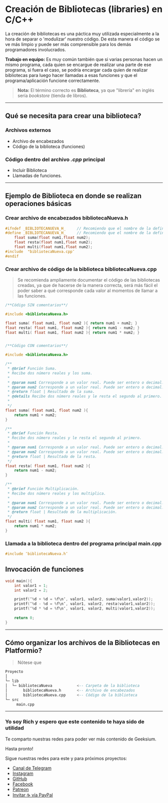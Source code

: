 # Creación de Bibliotecas (libraries) en C/C++

La creación de bibliotecas es una páctica muy utilizada especialmente a la hora de separar o 'modulizar' nuestro código. De esta manera el código se ve más limpio y puede ser más comprensible para los demás programadores involucrados.

**Trabajo en equipo:** Es muy común también que si varias personas hacen un mismo programa, cada quien se encargue de realizar una parte de ese programa, si fuera el caso, se podría encargar cada quien de realizar bibliotecas para luego hacer llamadas a esas funciones y que el programa/aplicación funcione correctamente.

> **Nota:** El término correcto es **Biblioteca**, ya que "librería"  en inglés sería _bookstore_ (tienda de libros).

---

## Qué se necesita para crear una biblioteca?

### Archivos externos

- Archivo de encabezados
- Código de la biblioteca (funciones)

### Código dentro del archivo _.cpp_ principal

- Incluir Biblioteca
- Llamadas de funciones.

---

## Ejemplo de Biblioteca en donde se realizan operaciones básicas

### Crear archivo de encabezados **bibliotecaNueva.h**

``` cpp
#ifndef _BIBLIOTECANUEVA_H_     // Recomiendo que el nombre de la definición sea así: <<_NOMBRE_EXTENSION_>>
#define _BIBLIOTECANUEVA_H_     // Recomiendo que el nombre de la definición sea así: <<_NOMBRE_EXTENSION_>>
    float suma(float num1,float num2);
    float resta(float num1,float num2);
    float multi(float num1,float num2);
#include  "bibliotecaNueva.cpp″
#endif
```

### Crear archivo de código de la biblioteca **bibliotecaNueva.cpp**

> Se recomienda ampliamente documentar el código de las bibliotecas creadas, ya que de hacerse de la manera correcta, será más fácil el poder saber a qué corresponde cada valor al momentos de llamar a las funciones.

``` cpp
/**Código SIN comentarios**/

#include <bibliotecaNueva.h>

float suma( float num1, float num2 ){ return num1 + num2; }
float resta( float num1, float num2 ){ return num1 - num2; }
float multi( float num1, float num2 ){ return num1 * num2; }
```

``` cpp

/**Código CON comentarios**/

#include <bibliotecaNueva.h>

/**
 * @brief Función Suma.
 * Recibe dos número reales y los suma.
 * 
 * @param num1 Corresponde a un valor real. Puede ser entero o decimal.
 * @param num2 Corresponde a un valor real. Puede ser entero o decimal.
 * @return float | Resultado de la suma.
 * @details Recibe dos número reales y le resta el segundo al primero.
 * 
 */ 
float suma( float num1, float num2 ){
    return num1 + num2;
}

/**
 * @brief Función Resta.
 * Recibe dos número reales y le resta el segundo al primero.
 * 
 * @param num1 Corresponde a un valor real. Puede ser entero o decimal.
 * @param num2 Corresponde a un valor real. Puede ser entero o decimal.
 * @return float | Resultado de la resta.
 */ 
float resta( float num1, float num2 ){
    return num1 - num2;
}

/**
 * @brief Función Multiplicación.
 * Recibe dos número reales y los multiplica.
 * 
 * @param num1 Corresponde a un valor real. Puede ser entero o decimal.
 * @param num2 Corresponde a un valor real. Puede ser entero o decimal.
 * @return float | Resultado de la multiplicación.
 */ 
float multi( float num1, float num2 ){
    return num1 * num2;
}
```

### Llamada a la biblioteca dentro del programa principal **main.cpp**

``` cpp
#include ″bibliotecaNueva.h″
```

## Invocación de funciones

``` cpp
void main(){
    int valor1 = 1;
    int valor2 = 2;

    printf(″%d + %d = %f\n″, valor1, valor2, suma(valor1,valor2));
    printf(″%d - %d = %f\n″, valor1, valor2, resta(valor1,valor2));
    printf(″%d * %d = %f\n″, valor1, valor2, multi(valor1,valor2));
    
    return 0;
}
```

---

## Cómo organizar los archivos de la **Bibliotecas** en Platformio?

> Nótese que

``` sql
Proyecto
│
└─ lib
│  └─ bibliotecaNueva           <-- Carpeta de la biblioteca
│       bibliotecaNueva.h       <-- Archivo de encabezados
│       bibliotecaNueva.cpp     <-- Código de la biblioteca
└─ src
     main.cpp
```

---

### Yo soy Rich y espero que este contenido te haya sido de utilidad

Te comparto nuestras redes para poder ver más contenido de Geeksium.

Hasta pronto!

Sigue nuestras redes para este y para próximos proyectos:

- [Canal de Telegram](https://t.me/geeksium)
- [Instagram](https://instagram.com/geeksium)
- [GitHub](https://github.com/geeksium)
- [Facebook](https://facebook.com/geeksium)
- [Patreon](https://patreon.com/geeksium)
- [Invitar ☕ vía PayPal](https://paypal.me/richglz?country.x=MX&locale.x=es_XC)

